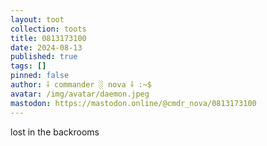 ```yaml
---
layout: toot
collection: toots
title: 0813173100
date: 2024-08-13
published: true
tags: []
pinned: false
author: ⸸ commander ░ nova ⸸ :~$
avatar: /img/avatar/daemon.jpeg
mastodon: https://mastodon.online/@cmdr_nova/0813173100
---
```


lost in the backrooms
